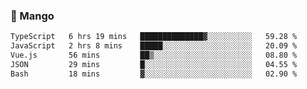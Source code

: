 ### 🥭 Mango

<!--START_SECTION:waka-->

```txt
TypeScript   6 hrs 19 mins   ██████████████▓░░░░░░░░░░   59.28 %
JavaScript   2 hrs 8 mins    █████░░░░░░░░░░░░░░░░░░░░   20.09 %
Vue.js       56 mins         ██▒░░░░░░░░░░░░░░░░░░░░░░   08.80 %
JSON         29 mins         █░░░░░░░░░░░░░░░░░░░░░░░░   04.55 %
Bash         18 mins         ▓░░░░░░░░░░░░░░░░░░░░░░░░   02.90 %
```

<!--END_SECTION:waka-->

